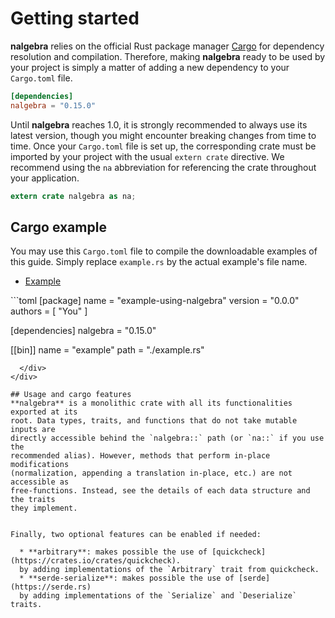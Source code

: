# Getting started
**nalgebra** relies on the official Rust package manager
[Cargo](http://crates.io) for dependency resolution and compilation. Therefore,
making **nalgebra** ready to be used by your project is simply a matter of
adding a new dependency to your `Cargo.toml` file.

```toml
[dependencies]
nalgebra = "0.15.0"
```

Until **nalgebra** reaches 1.0, it is strongly recommended to always use its
latest version, though you might encounter breaking changes from time to time.
Once your `Cargo.toml` file is set up, the corresponding crate must be imported
by your project with the usual `extern crate` directive. We recommend using the
`na` abbreviation for referencing the crate throughout your application.

```rust
extern crate nalgebra as na;
```

## Cargo example
You may use this `Cargo.toml` file to compile the downloadable examples of this
guide. Simply replace `example.rs` by the actual example's file name.

<ul class="nav nav-tabs">
  <li class="active"><a id="tab_nav_link" data-toggle="tab" href="#cargo">Example</a></li>

  <div class="btn-primary" onclick="window.open('https://raw.githubusercontent.com/sebcrozet/nalgebra/master/examples/cargo/Cargo.toml')"></div>
</ul>

<div class="tab-content" markdown="1">
  <div id="cargo" class="tab-pane in active">
```toml
[package]
name    = "example-using-nalgebra"
version = "0.0.0"
authors = [ "You" ]

[dependencies]
nalgebra = "0.15.0"

[[bin]]
name = "example"
path = "./example.rs"
```
  </div>
</div>

## Usage and cargo features
**nalgebra** is a monolithic crate with all its functionalities exported at its
root. Data types, traits, and functions that do not take mutable inputs are
directly accessible behind the `nalgebra::` path (or `na::` if you use the
recommended alias). However, methods that perform in-place modifications
(normalization, appending a translation in-place, etc.) are not accessible as
free-functions. Instead, see the details of each data structure and the traits
they implement.


Finally, two optional features can be enabled if needed:

  * **arbitrary**: makes possible the use of [quickcheck](https://crates.io/crates/quickcheck).
  by adding implementations of the `Arbitrary` trait from quickcheck.
  * **serde-serialize**: makes possible the use of [serde](https://serde.rs)
  by adding implementations of the `Serialize` and `Deserialize` traits.
